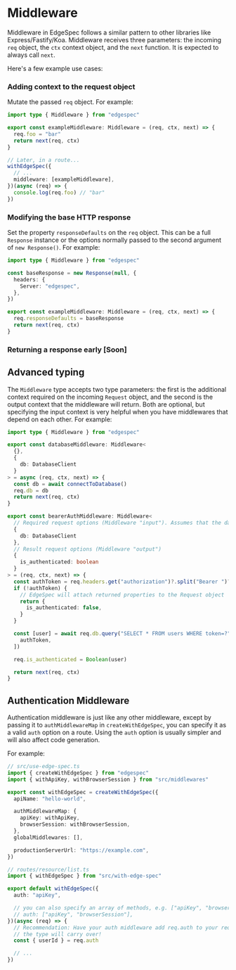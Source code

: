 # Middleware

Middleware in EdgeSpec follows a similar pattern to other libraries like Express/Fastify/Koa. Middleware receives three parameters: the incoming `req` object, the `ctx` context object, and the `next` function. It is expected to always call `next`.

Here's a few example use cases:

### Adding context to the request object

Mutate the passed `req` object. For example:

```typescript
import type { Middleware } from "edgespec"

export const exampleMiddleware: Middleware = (req, ctx, next) => {
  req.foo = "bar"
  return next(req, ctx)
}

// Later, in a route...
withEdgeSpec({
  // ...
  middleware: [exampleMiddleware],
})(async (req) => {
  console.log(req.foo) // "bar"
})
```

### Modifying the base HTTP response

Set the property `responseDefaults` on the `req` object. This can be a full `Response` instance or the options normally passed to the second argument of `new Response()`. For example:

```typescript
import type { Middleware } from "edgespec"

const baseResponse = new Response(null, {
  headers: {
    Server: "edgespec",
  },
})

export const exampleMiddleware: Middleware = (req, ctx, next) => {
  req.responseDefaults = baseResponse
  return next(req, ctx)
}
```

### Returning a response early [Soon]

## Advanced typing

The `Middleware` type accepts two type parameters: the first is the additional context required on the incoming `Request` object, and the second is the output context that the middleware will return. Both are optional, but specifying the input context is very helpful when you have middlewares that depend on each other. For example:

```typescript
import type { Middleware } from "edgespec"

export const databaseMiddleware: Middleware<
  {},
  {
    db: DatabaseClient
  }
> = async (req, ctx, next) => {
  const db = await connectToDatabase()
  req.db = db
  return next(req, ctx)
}

export const bearerAuthMiddleware: Middleware<
  // Required request options (Middleware "input"). Assumes that the database middleware has already been called, maybe as part of `globalMiddlewares[]` in `createWithEdgeSpec`.
  {
    db: DatabaseClient
  },
  // Result request options (Middleware "output")
  {
    is_authenticated: boolean
  }
> = (req, ctx, next) => {
  const authToken = req.headers.get("authorization")?.split("Bearer ")?.[1]
  if (!authToken) {
    // EdgeSpec will attach returned properties to the Request object
    return {
      is_authenticated: false,
    }
  }

  const [user] = await req.db.query("SELECT * FROM users WHERE token=?", [
    authToken,
  ])

  req.is_authenticated = Boolean(user)

  return next(req, ctx)
}
```

## Authentication Middleware

Authentication middleware is just like any other middleware, except by passing it to `authMiddlewareMap` in `createWithEdgeSpec`, you can specify it as a valid `auth` option on a route. Using the `auth` option is usually simpler and will also affect code generation.

For example:

```ts
// src/use-edge-spec.ts
import { createWithEdgeSpec } from "edgespec"
import { withApiKey, withBrowserSession } from "src/middlewares"

export const withEdgeSpec = createWithEdgeSpec({
  apiName: "hello-world",

  authMiddlewareMap: {
    apiKey: withApiKey,
    browserSession: withBrowserSession,
  },
  globalMiddlewares: [],

  productionServerUrl: "https://example.com",
})
```

```ts
// routes/resource/list.ts
import { withEdgeSpec } from "src/with-edge-spec"

export default withEdgeSpec({
  auth: "apiKey",

  // you can also specify an array of methods, e.g. ["apiKey", "browserSession"]
  // auth: ["apiKey", "browserSession"],
})(async (req) => {
  // Recommendation: Have your auth middleware add req.auth to your request,
  // the type will carry over!
  const { userId } = req.auth

  // ...
})
```
